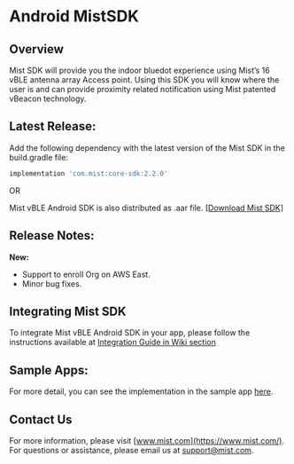 # Android MistSDK      

## Overview
Mist SDK will provide you the indoor bluedot experience using Mist’s 16 vBLE antenna array Access point. Using this SDK you will know where the user is and can provide proximity related notification using Mist patented vBeacon technology.

## Latest Release:
Add the following dependency with the latest version of the Mist SDK in the build.gradle file:
```gradle
implementation 'com.mist:core-sdk:2.2.0'
```
OR     

Mist vBLE Android SDK is also distributed as .aar file. [[Download Mist SDK]](https://github.com/mistsys/mist-vble-android-sdk/tree/master/Library) 
 
 
## Release Notes:       
**New:**
* Support to enroll Org on AWS East.     
* Minor bug fixes.    

  
## Integrating Mist SDK
To integrate Mist vBLE Android SDK in your app, please follow the instructions available at [Integration Guide in Wiki section](https://github.com/mistsys/mist-vble-android-sdk/wiki)

## Sample Apps:
For more detail, you can see the implementation in the sample app [here](https://github.com/mistsys/mist-vble-android-sdk/tree/master/DemoApp).


## Contact Us
For more information, please visit [www.mist.com](https://www.mist.com/). For questions or assistance, please email us at support@mist.com.

